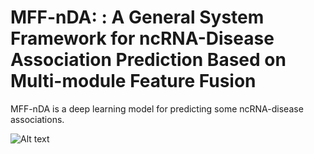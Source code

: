 # MFF-nDA: : A General System Framework for ncRNA-Disease Association Prediction Based on Multi-module Feature Fusion

MFF-nDA is a deep learning model for predicting some ncRNA-disease associations.

![Alt text](flowchart.jpg?raw=true "MFF-nDA pipeline")
